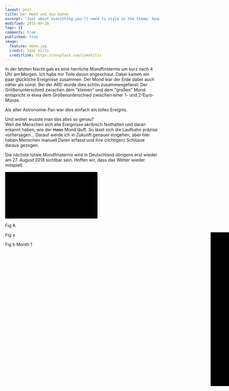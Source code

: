 ```yaml
---
layout: post
title: Der Mond und die Daten
excerpt: "Just about everything you'll need to style in the theme: headings, paragraphs, blockquotes, tables, code blocks, and more."
modified: 2015-09-28
tags: []
comments: true
published: true
image:
  feature: moon.jpg
  credit: Jake Hills
  creditlink: https://unsplash.com/jakehills
---
```


In der letzten Nacht gab es eine herrliche Mondfinsternis um kurz nach 4 Uhr am Morgen. Ich habe mir Teile davon angeschaut. Dabei kamen ein paar glückliche Ereignisse zusammen. Der Mond war der Erde dabei auch näher als sonst. Bei der ARD wurde dies schön zusammengefasst: Der Größenunterschied zwischen dem "kleinen" und dem "großen" Mond entspricht in etwa dem Größenunterschied zwischen einer 1- und 2-Euro-Münze.

Als alter Astronomie-Fan war dies einfach ein tolles Ereignis.

Und woher wusste man das alles so genau?  
Weil die Menschen sich alle Ereignisse akribisch festhalten und daran erkannt haben, wie der ~~Hase~~ Mond läuft. So lässt sich die Laufbahn präzise vorhersagen... Darauf werde ich in Zukunft genauer eingehen, aber hier haben Menschen manuell Daten erfasst und ihre (richtigen) Schlüsse daraus gezogen.

Die nächste totale Mondfinsternis wird in Deutschland übrigens erst wieder am 27. August 2018 sichtbar sein. Hoffen wir, dass das Wetter wieder mitspielt.




<link rel="stylesheet" href="css/highlightjs/default.css">

<style>


  section {
    padding: 15px;
    margin: 15px;
    border-bottom: thin solid black;
  }


  .legend {
    fill: #ff00ff;
    stroke: #ff00ff;
  }

  .timer {
    fill: #00ff7f;
    stroke: #00ff7f;
  }

  .code {
    white-space: pre;
  }

  .code.inline {
    white-space: pre-wrap;
    background: #f0f0f0;
    color: black;

    padding: 3px;
  }

  .highlight {
    background: black;
    color: #00ff7f;

    font-size: 18px;

    padding: 15px;
    margin: 15px;
    line-height: 28px;

    border: thin solid #333333;
  }

  .text-center {
    text-align: center;
  }

  #moon-viz {
    background: black;
    border: thin solid black;
  }

  #earth {
    fill: #000099;
  }

  #alternate-view {
    position: absolute;
    left: 900px;
    width: 400px;
    height: 500px;
    border: thin solid black;
    background: black;
  }

  .continent {
    fill: green;
    stroke: green;
    stroke-width: 3;
  }

  .bottom.earth {
    z-index: 1001;
  }

  .bottom.moon {
    z-index: 101;
  }

  .star {
    stroke-width: 1;
    fill: white;
    stroke: white;
  }

    .star.new {
      fill: blue;
      stroke: blue;
      stroke-width: 2;
    }

    .star.old {
      fill: tomato;
      stroke: tomato;
      stroke-width: 2;
    }

  .star.dim {
    fill: #505050;
    stroke: #505050;
  }

  .no-svg {
    background: red;
    color: white;
    text-align: center;
  }

</style>





<svg id="moon-viz">

  <g id="starCanvas"></g>

  <text x="20" y="40" class="legend">Fig A</text>
  <text x="770" y="40" class="phase timer"></text>

</svg>

<svg id="alternate-view">

  <text x="350" y="40" class="legend">Fig a</text>
  <text x="20" y="40" class="phase timer"></text>


  <text x="350" y="270" class="legend">Fig b</text>
  <text x="20" y="270" class="eclipse timer" id="eclipse-timer">Month 1</text>

  <path id="earth-shadow" style="stroke: grey" />
  <path id="moon-shadow" style="stroke: grey" />
</svg>

<div id="no-svg"></div>

<script src="assets/js/vendor/d3.min.js"></script>
<script src="assets/js/custom/d3-moon-viz.js"></script>
<script src="assets/js/vendor/highlight.pack.js"></script>
<script>hljs.initHighlightingOnLoad();</script>
